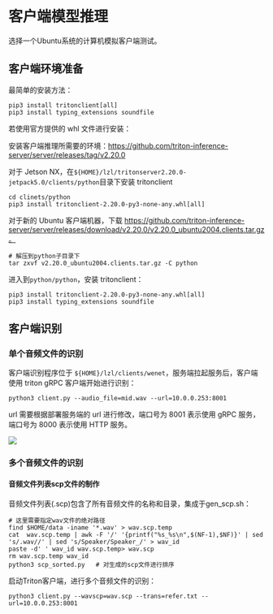 # 客户端模型推理

选择一个Ubuntu系统的计算机模拟客户端测试。

## 客户端环境准备

最简单的安装方法：

```shell
pip3 install tritonclient[all]
pip3 install typing_extensions soundfile
```

若使用官方提供的 whl 文件进行安装：

安装客户端推理所需要的环境：https://github.com/triton-inference-server/server/releases/tag/v2.20.0

对于 Jetson NX，在`${HOME}/lzl/tritonserver2.20.0-jetpack5.0/clients/python`目录下安装 tritonclient

```shell
cd clinets/python
pip3 install tritonclient-2.20.0-py3-none-any.whl[all]
```

对于新的 Ubuntu 客户端机器，下载 https://github.com/triton-inference-server/server/releases/download/v2.20.0/v2.20.0_ubuntu2004.clients.tar.gz。

```shell
# 解压到python子目录下
tar zxvf v2.20.0_ubuntu2004.clients.tar.gz -C python
```

进入到`python/python`，安装 tritonclient：

```shell
pip3 install tritonclient-2.20.0-py3-none-any.whl[all]
pip3 install typing_extensions soundfile
```

## 客户端识别

### 单个音频文件的识别

客户端识别程序位于 `${HOME}/lzl/clients/wenet`，服务端拉起服务后，客户端使用 triton gRPC 客户端开始进行识别：

```shell
python3 client.py --audio_file=mid.wav --url=10.0.0.253:8001
```

url 需要根据部署服务端的 url 进行修改，端口号为 8001 表示使用 gRPC 服务，端口号为 8000 表示使用 HTTP 服务。

![](../../figs.assets/image-20230710154308010.png)

### 多个音频文件的识别

#### 		音频文件列表scp文件的制作

音频文件列表(.scp)包含了所有音频文件的名称和目录，集成于gen_scp.sh：

```shell
# 这里需要指定wav文件的绝对路径
find $HOME/data -iname '*.wav' > wav.scp.temp	
cat  wav.scp.temp | awk -F '/' '{printf("%s_%s\n",$(NF-1),$NF)}' | sed 's/.wav//' | sed 's/Speaker/Speaker_/' > wav_id 
paste -d' ' wav_id wav.scp.temp> wav.scp
rm wav.scp.temp wav_id
python3 scp_sorted.py	# 对生成的scp文件进行排序
```

启动Triton客户端，进行多个音频文件的识别：

```shell
python3 client.py --wavscp=wav.scp --trans=refer.txt --url=10.0.0.253:8001
```

